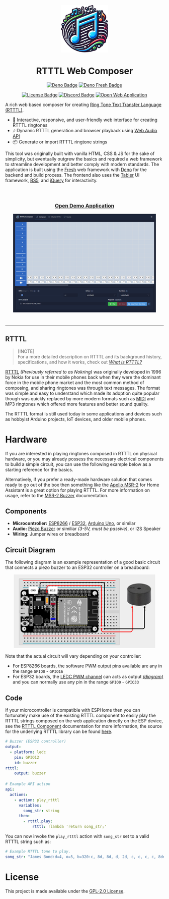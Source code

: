 <p align="center">
	<a href="https://rtttl.skully.tech" target="_blank">
		<picture>
			<img width="150" height="150" src="./static/images/logos/logo_400px.png" alt="RTTTL Web Composer Logo">
		</picture>
	</a>
</p>
<h1 align="center">
	RTTTL Web Composer
</h1>

<p align="center">
	<a href="https://deno.com" target="_blank"><img alt="Deno Badge" src="https://img.shields.io/badge/Deno-js?style=flat&logo=deno&logoColor=white&color=black" /></a>
	<a href="https://fresh.deno.dev" target="_blank"><img alt="Deno Fresh Badge" src="https://img.shields.io/badge/Fresh-js?style=flat&logo=fresh&logoColor=yellow&color=black" /></a>
</p>
<p align="center">
	<a href="./LICENSE" alt="Project License"><img src="https://img.shields.io/github/license/ImSkully/rtttl-web-composer" alt="License Badge" /></a>
	<a href="https://discord.skully.tech" target="_blank"><img alt="Discord Badge" src="https://img.shields.io/badge/on_discord-chat?style=flat&logo=discord&logoColor=%235865f2&label=chat&color=%235865f2" /></a>
	<a href="https://rtttl.skully.tech" target="_blank"><img src="https://img.shields.io/static/v1?label=Demo&message=Preview&color=228be6" alt="Open Web Application" /></a>
</p>

A rich web based composer for creating [Ring Tone Text Transfer Language (RTTTL)][1].

- 📝 Interactive, responsive, and user-friendly web interface for creating RTTTL ringtones
- 🎶 Dynamic RTTTL generation and browser playback using [Web Audio API](https://developer.mozilla.org/en-US/docs/Web/API/Web_Audio_API)
- 📦 Generate or import RTTTL ringtone strings

This tool was originally built with vanilla HTML, CSS & JS for the sake of simplicity, but eventually outgrew the basics and required a web framework to streamline development and better comply with modern standards. The application is built using the [Fresh](https://fresh.deno.dev) web framework with [Deno](https://deno.com) for the backend and build process. The frontend also uses the [Tabler](https://github.com/tabler/tabler) UI framework, [BS5](https://github.com/twbs/bootstrap), and [jQuery](https://jquery.com) for interactivity.

<div align="center" style="padding: 25px;">
	<h3><a href="https://rtttl.skully.tech" target="_blank" title="Open RTTTL Web Composer">Open Demo Application</a></h3>
	<img width="800" src=".github/readme_preview.png" alt="RTTTL Web Composer Logo" />
</div>

---

## RTTTL
> [!NOTE]\
> For a more detailed description on RTTTL and its background history, specifications, and how it works, check out [*What is RTTTL?*](https://rtttl.skully.tech/rtttl_specification)

[RTTTL][1] *(Previously referred to as Nokring)* was originally developed in 1996 by Nokia for use in their mobile phones back when they were the dominant force in the mobile phone market and the most common method of composing, and sharing ringtones was through text messages. The format was simple and easy to understand which made its adoption quite popular though was quickly replaced by more modern formats such as [MIDI][2] and MP3 ringtones which offered more features and better sound quality.

The RTTTL format is still used today in some applications and devices such as hobbyist Arduino projects, IoT devices, and older mobile phones.

[1]: https://en.wikipedia.org/wiki/Ring_Tone_Text_Transfer_Language
[2]: https://en.wikipedia.org/wiki/MIDI

# Hardware
If you are interested in playing ringtones composed in RTTTL on physical hardware, or you may already possess the necessary electrical components to build a simple circuit, you can use the following example below as a starting reference for the basics.

Alternatively, if you prefer a ready-made hardware solution that comes ready to go out of the box then something like the [Apollo MSR-2](https://apolloautomation.com/products/msr-2) for Home Assistant is a great option for playing RTTTL. For more information on usage, refer to the [MSR-2 Buzzer](https://wiki.apolloautomation.com/products/msr2/examples/using-msr-2-buzzer/?h=rtt) documentation.

## Components
- **Microcontroller:** [ESP8266](https://amzn.to/4eaemqJ) / [ESP32](https://amzn.to/4eXCr5f), [Arduino Uno](https://amzn.to/4f6gAZw), or similar
- **Audio:** [Piezo Buzzer](https://amzn.to/3C9JfOM) or similiar *(3-5V, must be passive)*, or I2S Speaker
- **Wiring:** Jumper wires or breadboard

## Circuit Diagram
The following diagram is an example representation of a good basic circuit that connects a piezo buzzer to an ESP32 controller on a breadboard:

<p align="center">
	<img src="./.github/example_bradhboard_diagram.png" alt="ESP32 Buzzer Breadboard Diagram" width="450" />
</p>

Note that the actual circuit will vary depending on your controller:
- For ESP8266 boards, the software PWM output pins available are any in the range `GPIO0` - `GPIO16`
- For ESP32 boards, the [LEDC PWM channel](https://docs.espressif.com/projects/esp-idf/en/latest/esp32/api-reference/peripherals/ledc.html) can acts as output [*(diagram)*](https://docs.espressif.com/projects/esp-idf/en/latest/esp32/_images/ledc-api-settings.jpg) and you can normally use any pin in the range `GPIO0` - `GPIO33`

## Code
If your microcontroller is compatible with ESPHome then you can fortunately make use of the existing RTTTL component to easily play the RTTTL strings composed on the web application directly on the ESP device, see the [RTTTL Component](https://esphome.io/components/buzzer.html#rtttl-component) documentation for more information, the source for the underlying RTTTL library can be found [here](https://esphome.io/api/rtttl_8h).

```yaml
# Buzzer (ESP32 controller)
output:
  - platform: ledc
    pin: GPIO12
    id: buzzer
rtttl:
    output: buzzer

# Example API action
api:
  actions:
    - action: play_rtttl
      variables:
        song_str: string
      then:
        - rtttl.play:
            rtttl: !lambda 'return song_str;'
```

You can now invoke the `play_rtttl` action with `song_str` set to a valid RTTTL string such as:
```yaml
# Example RTTTL tone to play.
song_str: "James Bond:d=4, o=5, b=320:c, 8d, 8d, d, 2d, c, c, c, c, 8d#, 8d#, 2d#, d, d, d, c, 8d, 8d, d, 2d, c, c, c, c, 8d#, 8d#, d#, 2d#, d, c#, c, c6, 1b., g, f, 1g."
```

# License
This project is made available under the [GPL-2.0 License](./LICENSE).